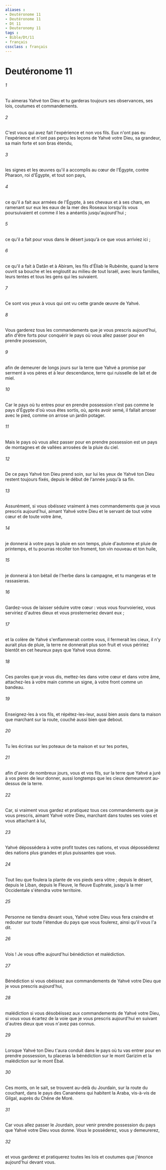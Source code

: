 ```yaml
---
aliases : 
- Deutéronome 11
- Deutéronome 11
- Dt 11
- Deuteronomy 11
tags : 
- Bible/Dt/11
- français
cssclass : français
---
```


# Deutéronome 11

###### 1
Tu aimeras Yahvé ton Dieu et tu garderas toujours ses observances, ses lois, coutumes et commandements. 
###### 2
C'est vous qui avez fait l'expérience et non vos fils. Eux n'ont pas eu l'expérience et n'ont pas perçu les leçons de Yahvé votre Dieu, sa grandeur, sa main forte et son bras étendu, 
###### 3
les signes et les œuvres qu'il a accomplis au cœur de l'Égypte, contre Pharaon, roi d'Égypte, et tout son pays, 
###### 4
ce qu'il a fait aux armées de l'Égypte, à ses chevaux et à ses chars, en ramenant sur eux les eaux de la mer des Roseaux lorsqu'ils vous poursuivaient et comme il les a anéantis jusqu'aujourd'hui ; 
###### 5
ce qu'il a fait pour vous dans le désert jusqu'à ce que vous arriviez ici ; 
###### 6
ce qu'il a fait à Datân et à Abiram, les fils d'Éliab le Rubénite, quand la terre ouvrit sa bouche et les engloutit au milieu de tout Israël, avec leurs familles, leurs tentes et tous les gens qui les suivaient. 
###### 7
Ce sont vos yeux à vous qui ont vu cette grande œuvre de Yahvé. 
###### 8
Vous garderez tous les commandements que je vous prescris aujourd'hui, afin d'être forts pour conquérir le pays où vous allez passer pour en prendre possession, 
###### 9
afin de demeurer de longs jours sur la terre que Yahvé a promise par serment à vos pères et à leur descendance, terre qui ruisselle de lait et de miel. 
###### 10
Car le pays où tu entres pour en prendre possession n'est pas comme le pays d'Égypte d'où vous êtes sortis, où, après avoir semé, il fallait arroser avec le pied, comme on arrose un jardin potager. 
###### 11
Mais le pays où vous allez passer pour en prendre possession est un pays de montagnes et de vallées arrosées de la pluie du ciel. 
###### 12
De ce pays Yahvé ton Dieu prend soin, sur lui les yeux de Yahvé ton Dieu restent toujours fixés, depuis le début de l'année jusqu'à sa fin. 
###### 13
Assurément, si vous obéissez vraiment à mes commandements que je vous prescris aujourd'hui, aimant Yahvé votre Dieu et le servant de tout votre cœur et de toute votre âme, 
###### 14
je donnerai à votre pays la pluie en son temps, pluie d'automne et pluie de printemps, et tu pourras récolter ton froment, ton vin nouveau et ton huile, 
###### 15
je donnerai à ton bétail de l'herbe dans la campagne, et tu mangeras et te rassasieras. 
###### 16
Gardez-vous de laisser séduire votre cœur : vous vous fourvoieriez, vous serviriez d'autres dieux et vous prosterneriez devant eux ; 
###### 17
et la colère de Yahvé s'enflammerait contre vous, il fermerait les cieux, il n'y aurait plus de pluie, la terre ne donnerait plus son fruit et vous péririez bientôt en cet heureux pays que Yahvé vous donne. 
###### 18
Ces paroles que je vous dis, mettez-les dans votre cœur et dans votre âme, attachez-les à votre main comme un signe, à votre front comme un bandeau. 
###### 19
Enseignez-les à vos fils, et répétez-les-leur, aussi bien assis dans ta maison que marchant sur la route, couché aussi bien que debout. 
###### 20
Tu les écriras sur les poteaux de ta maison et sur tes portes, 
###### 21
afin d'avoir de nombreux jours, vous et vos fils, sur la terre que Yahvé a juré à vos pères de leur donner, aussi longtemps que les cieux demeureront au-dessus de la terre. 
###### 22
Car, si vraiment vous gardez et pratiquez tous ces commandements que je vous prescris, aimant Yahvé votre Dieu, marchant dans toutes ses voies et vous attachant à lui, 
###### 23
Yahvé dépossédera à votre profit toutes ces nations, et vous déposséderez des nations plus grandes et plus puissantes que vous. 
###### 24
Tout lieu que foulera la plante de vos pieds sera vôtre ; depuis le désert, depuis le Liban, depuis le Fleuve, le fleuve Euphrate, jusqu'à la mer Occidentale s'étendra votre territoire. 
###### 25
Personne ne tiendra devant vous, Yahvé votre Dieu vous fera craindre et redouter sur toute l'étendue du pays que vous foulerez, ainsi qu'il vous l'a dit. 
###### 26
Vois ! Je vous offre aujourd'hui bénédiction et malédiction. 
###### 27
Bénédiction si vous obéissez aux commandements de Yahvé votre Dieu que je vous prescris aujourd'hui, 
###### 28
malédiction si vous désobéissez aux commandements de Yahvé votre Dieu, si vous vous écartez de la voie que je vous prescris aujourd'hui en suivant d'autres dieux que vous n'avez pas connus. 
###### 29
Lorsque Yahvé ton Dieu t'aura conduit dans le pays où tu vas entrer pour en prendre possession, tu placeras la bénédiction sur le mont Garizim et la malédiction sur le mont Ébal. 
###### 30
Ces monts, on le sait, se trouvent au-delà du Jourdain, sur la route du couchant, dans le pays des Cananéens qui habitent la Araba, vis-à-vis de Gilgal, auprès du Chêne de Moré. 
###### 31
Car vous allez passer le Jourdain, pour venir prendre possession du pays que Yahvé votre Dieu vous donne. Vous le posséderez, vous y demeurerez, 
###### 32
et vous garderez et pratiquerez toutes les lois et coutumes que j'énonce aujourd'hui devant vous. 

